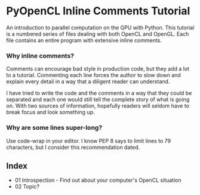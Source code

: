# PyOpenCL Inline Comments Tutorial

An introduction to parallel computation on the GPU with Python.  This tutorial is a numbered series of files dealing with both OpenCL and OpenGL.  Each file contains an entire program with extensive inline comments.

### Why inline comments?

Comments can encourage bad style in production code, but they add a lot to a tutorial.  Commenting each line forces the author to slow down and explain every detail in a way that a diligent reader can understand.

I have tried to write the code and the comments in a way that they could be separated and each one would still tell the complete story of what is going on.  With two sources of information, hopefully readers will seldom have to break focus and look something up.

### Why are some lines super-long?

Use code-wrap in your editor.  I know PEP 8 says to limit lines to 79 characters, but I consider this recommendation dated.

## Index

- 01 Introspection - Find out about your computer's OpenCL situation
- 02 Topic?